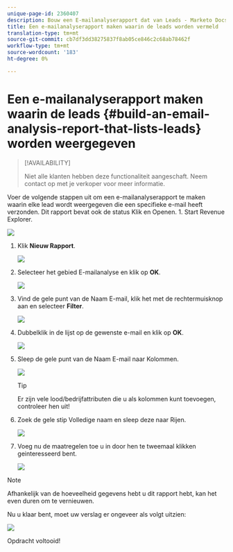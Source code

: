 ```yaml
---
unique-page-id: 2360407
description: Bouw een E-mailanalyserapport dat van Leads - Marketo Docs - de Documentatie van het Product een lijst maakt
title: Een e-mailanalyserapport maken waarin de leads worden vermeld
translation-type: tm+mt
source-git-commit: cb7df3dd38275837f8ab05ce846c2c68ab78462f
workflow-type: tm+mt
source-wordcount: '183'
ht-degree: 0%

---
```



# Een e-mailanalyserapport maken waarin de leads {#build-an-email-analysis-report-that-lists-leads} worden weergegeven

>[!AVAILABILITY]
>
>Niet alle klanten hebben deze functionaliteit aangeschaft. Neem contact op met je verkoper voor meer informatie.

Voer de volgende stappen uit om een e-mailanalyserapport te maken waarin elke lead wordt weergegeven die een specifieke e-mail heeft verzonden. Dit rapport bevat ook de status Klik en Openen. 1. Start Revenue Explorer.

![](assets/image2014-9-17-19-3a12-3a54.png)

1. Klik **Nieuw Rapport**.

   ![](assets/image2014-9-17-19-3a13-3a1.png)

1. Selecteer het gebied E-mailanalyse en klik op **OK**.

   ![](assets/image2014-9-17-19-3a14-3a0.png)

1. Vind de gele punt van de Naam E-mail, klik het met de rechtermuisknop aan en selecteer **Filter**.

   ![](assets/image2014-9-17-19-3a14-3a6.png)

1. Dubbelklik in de lijst op de gewenste e-mail en klik op **OK**.

   ![](assets/image2014-9-17-19-3a14-3a11.png)

1. Sleep de gele punt van de Naam E-mail naar Kolommen.

   ![](assets/image2014-9-17-19-3a15-3a0.png)

   >[!TIP]
   >
   >Er zijn vele lood/bedrijfattributen die u als kolommen kunt toevoegen, controleer hen uit!

1. Zoek de gele stip Volledige naam en sleep deze naar Rijen.

   ![](assets/image2014-9-17-19-3a15-3a32.png)

1. Voeg nu de maatregelen toe u in door hen te tweemaal klikken geinteresseerd bent.

   ![](assets/image2014-9-17-19-3a15-3a47.png)

>[!NOTE]
>
>Afhankelijk van de hoeveelheid gegevens hebt u dit rapport hebt, kan het even duren om te vernieuwen.

Nu u klaar bent, moet uw verslag er ongeveer als volgt uitzien:

![](assets/image2014-9-17-19-3a16-3a39.png)

Opdracht voltooid!
